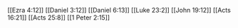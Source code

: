 [[Ezra 4:12]]
[[Daniel 3:12]]
[[Daniel 6:13]]
[[Luke 23:2]]
[[John 19:12]]
[[Acts 16:21]]
[[Acts 25:8]]
[[1 Peter 2:15]]

